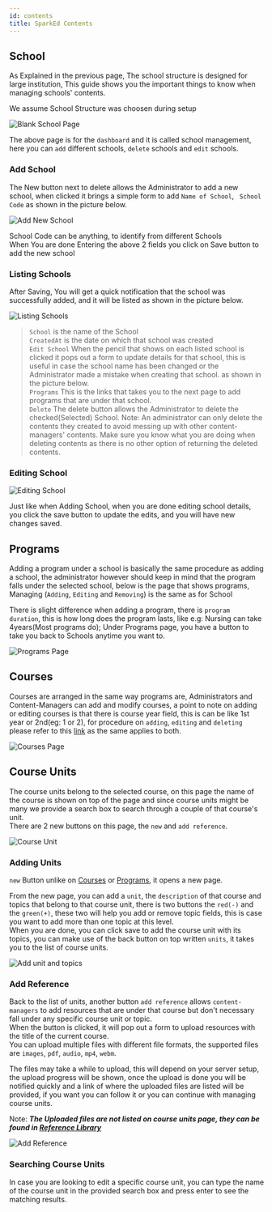 ```yaml
---
id: contents
title: SparkEd Contents
---
```


## School

As Explained in the previous page, The school structure is designed for large institution, This guide shows you the important things to know when managing schools' contents. 

We assume School Structure was choosen during setup

![Blank School Page](assets/school1.png)  

The above page is for the `dashboard` and it is called school management, here you can `add` different schools, `delete` schools and  `edit` schools.  
### Add School
The New button next to delete allows the Administrator to add a new school, when clicked it brings a simple form to add `Name of School`, ` School Code` as shown in the picture below.  

![Add New School](assets/school2.png)  

School Code can be anything, to identify from different Schools  
When You are done Entering the above 2 fields you click on Save button to add the new school  

### Listing Schools

After Saving, You will get a quick notification that the school was successfully added, and it will be listed as shown in the picture below.  

![Listing Schools](assets/school3.png)  

> `School` is the name of the School  
> `CreatedAt` is the date on which that school was created  
> `Edit School` When the pencil that shows on each listed school is clicked it pops out a form to update details for that school, this is useful in case the school name has been changed or the Administrator made a mistake when creating that school. as shown in the picture below.    
> `Programs` This is the links that takes you to the next page to add programs that are under that school.  
> `Delete` The delete button allows the Administrator to delete the checked(Selected) School. Note: An administrator can only delete the contents they created to avoid messing up with other content-managers' contents. Make sure you know what you are doing when deleting contents as there is no other option of returning the deleted contents.  

### Editing School  

![Editing School](assets/school4.png)  

Just like when Adding School, when you are done editing school details, you click the save button to update the edits, and you will have new changes saved.   



## Programs 

Adding a program under a school is basically the same procedure as adding a school, the administrator however should keep in mind that the program falls under the selected school, below is the page that shows programs, Managing (`Adding`, `Editing` and `Removing`) is the same as for School  

There is slight difference when adding a program, there is `program duration`, this is how long does the program lasts, like e.g: Nursing can take 4years(Most programs do);
Under Programs page, you have a button to take you back to Schools anytime you want to.  

![Programs Page](assets/school5.png)  

## Courses 

Courses are arranged in the same way programs are, Administrators and Content-Managers can add and modify courses, a point to note on adding or editing courses is that there is course year field, this is can be like 1st year or 2nd(eg: 1 or 2), for procedure on `adding`, `editing` and `deleting` please refer to this [link](#school) as the same applies to both.  

![Courses Page](assets/school6.png)  

## Course Units  

The course units belong to the selected course, on this page the name of the course is shown on top of the page and since course units might be many we provide a search box to search through a couple of that course's unit.  
There are 2 new buttons on this page, the `new` and `add reference`.  
 
 ![Course Unit](assets/school7.png)

### Adding Units

`new` Button unlike on [Courses](#courses) or [Programs](#programs), it opens a new page.

From the new page, you can add a `unit`, the `description` of that course and topics that belong to that course unit, there is two buttons the `red(-)` and the `green(+)`, these two will help you add or remove topic fields, this is case you want to add more than one topic at this level.  
When you are done, you can click save to add the course unit with its topics, you can make use of the back button on top written `units`, it takes you to the list of course units.  

![Add unit and topics](assets/school8.png)  

### Add Reference  

Back to the list of units, another button `add reference` allows `content-managers` to add resources that are under that course but don't necessary fall under any specific course unit or topic.  
When the button is clicked, it will pop out a form to upload resources with the title of the current course.  
You can upload multiple files with different file formats, the supported files are `images`, `pdf`, `audio`, `mp4`, `webm`.  

The files may take a while to upload, this will depend on your server setup, the upload progress will be shown, once the upload is done you will be notified quickly and a link of where the uploaded files are listed will be provided, if you want you can follow it or you can continue with managing course units.  

Note: ***The Uploaded files are not listed on course units page, they can be found in [Reference Library](referencelibrary.md)***

![Add Reference](assets/school9.png)  

### Searching Course Units  

In case you are looking to edit a specific course unit, you can type the name of the course unit in the provided search box and press enter to see the matching results.  




 






<!-- Screenshot for the School Management Component -->